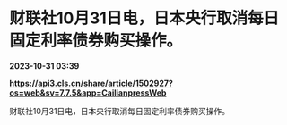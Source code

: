 # 财联社10月31日电，日本央行取消每日固定利率债券购买操作。

**2023-10-31 03:39**

**https://api3.cls.cn/share/article/1502927?os=web&sv=7.7.5&app=CailianpressWeb**

财联社10月31日电，日本央行取消每日固定利率债券购买操作。